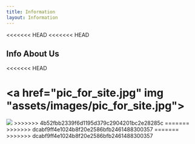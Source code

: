 ```yaml
---
title: Information
layout: Information
---
```

<<<<<<< HEAD
<<<<<<< HEAD
<h2><b>Info About Us</b></h2>

<<<<<<< HEAD

<a href="pic_for_site.jpg" img "assets/images/pic_for_site.jpg"></a>
=======
<img src="pic_for_site.jpg">
>>>>>>> 4b52fbb2339f6d1195d379c2904201bc2e28285c
=======
>>>>>>> dcabf9ff4e1024b8f20e2586bfb2461488300357
=======
>>>>>>> dcabf9ff4e1024b8f20e2586bfb2461488300357
